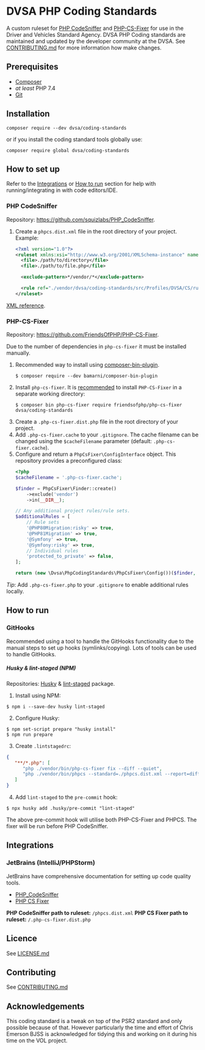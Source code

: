 # DVSA PHP Coding Standards
A custom ruleset for [PHP CodeSniffer](https://github.com/squizlabs/PHP_CodeSniffer) and [PHP-CS-Fixer](https://github.com/FriendsOfPHP/PHP-CS-Fixer) for use in the Driver and Vehicles Standard Agency.
DVSA PHP Coding standards are maintained and updated by the developer community at the DVSA. 
See [CONTRIBUTING.md](/CONTRIBUTING.md) for more information how make changes.

## Prerequisites
- [Composer](https://getcomposer.org/)
- _at least_ PHP 7.4
- [Git](https://git-scm.com/)

## Installation
`composer require --dev dvsa/coding-standards`

or if you install the coding standard tools globally use:

`composer require global dvsa/coding-standards`

## How to set up
Refer to the [Integrations](#integrations) or [How to run](#how-to-run) section for help with running/integrating in with code editors/IDE.

### PHP CodeSniffer
Repository: https://github.com/squizlabs/PHP_CodeSniffer.

1. Create a `phpcs.dist.xml` file in the root directory of your project. Example:
   ```xml
   <?xml version="1.0"?>
   <ruleset xmlns:xsi="http://www.w3.org/2001/XMLSchema-instance" name="DVSA" xsi:noNamespaceSchemaLocation="./vendor/squizlabs/php_codesniffer/phpcs.xsd">
     <file>./path/to/directory</file>
     <file>./path/to/file.php</file>

     <exclude-pattern>*/vendor/*</exclude-pattern>

     <rule ref="./vendor/dvsa/coding-standards/src/Profiles/DVSA/CS/ruleset.xml" />
   </ruleset>
   ```
[XML reference](https://github.com/squizlabs/PHP_CodeSniffer/wiki/Annotated-Ruleset).

### PHP-CS-Fixer
Repository: https://github.com/FriendsOfPHP/PHP-CS-Fixer.

Due to the number of dependencies in `php-cs-fixer` it must be installed manually.

1. Recommended way to install using [composer-bin-plugin](https://github.com/bamarni/composer-bin-plugin).
   ```shell
   $ composer require --dev bamarni/composer-bin-plugin
   ```
3. Install `php-cs-fixer`. It is [recommended](https://github.com/FriendsOfPHP/PHP-CS-Fixer#installation) to install `PHP-CS-Fixer` in a separate working directory:
    ```shell 
    $ composer bin php-cs-fixer require friendsofphp/php-cs-fixer dvsa/coding-standards
    ```
4. Create a `.php-cs-fixer.dist.php` file in the root directory of your project.
5. Add `.php-cs-fixer.cache` to your `.gitignore`. The cache filename can be changed using the `$cacheFilename` parameter (default: `.php-cs-fixer.cache`).
6. Configure and return a `PhpCsFixer\ConfigInterface` object. This repository provides a preconfigured class:
    ```php
    <?php
    $cacheFilename = '.php-cs-fixer.cache';

    $finder = PhpCsFixer\Finder::create()
        ->exclude('vendor')
        ->in(__DIR__);

    // Any additional project rules/rule sets.
    $additionalRules = [
        // Rule sets
        '@PHP80Migration:risky' => true,
        '@PHP81Migration' => true,
        '@Symfony' => true,
        '@Symfony:risky' => true,
        // Individual rules
        'protected_to_private' => false,
    ];

    return (new \Dvsa\PhpCodingStandards\PhpCsFixer\Config())($finder, $additionalRules, $cacheFilename);
    ```

*Tip*: Add `.php-cs-fixer.php` to your `.gitignore` to enable additional rules locally.

## How to run
### GitHooks
Recommended using a tool to handle the GitHooks functionality due to the manual steps to set up hooks (symlinks/copying). Lots of tools can be used to handle GitHooks.

##### Husky & lint-staged (NPM)
Repositories: [Husky](https://github.com/typicode/husky) & [lint-staged](https://github.com/okonet/lint-staged) package.

1. Install using NPM:
```shell
$ npm i --save-dev husky lint-staged
```
2. Configure Husky:
```shell
$ npm set-script prepare "husky install"
$ npm run prepare
```
3. Create `.lintstagedrc`:
```json
{
   "**/*.php": [
      "php ./vendor/bin/php-cs-fixer fix --diff --quiet",
      "php ./vendor/bin/phpcs --standard=./phpcs.dist.xml --report=diff --colors"
   ]
}
```
4. Add `lint-staged` to the `pre-commit` hook:
```shell
$ npx husky add .husky/pre-commit "lint-staged"
```

The above pre-commit hook will utilise both PHP-CS-Fixer and PHPCS. The fixer will be run before PHP CodeSniffer.

## Integrations
### JetBrains (IntelliJ/PHPStorm)
JetBrains have comprehensive documentation for setting up code quality tools.
- [PHP_CodeSniffer](https://www.jetbrains.com/help/phpstorm/using-php-code-sniffer.html)
- [PHP CS Fixer](https://www.jetbrains.com/help/phpstorm/using-php-cs-fixer.html)

**PHP CodeSniffer path to ruleset:** `/phpcs.dist.xml`
**PHP CS Fixer path to ruleset:** `/.php-cs-fixer.dist.php`

## Licence 
See [LICENSE.md](/LICENSE.md)

## Contributing
See [CONTRIBUTING.md](/CONTRIBUTING.md)

## Acknowledgements
This coding standard is a tweak on top of the PSR2 standard 
and only possible because of that. 
However particularly the time and effort of Chris Emerson BJSS is acknowledged
for tidying this and working on it during his time on the VOL project. 
